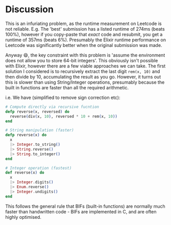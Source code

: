 # Discussion

This is an infuriating problem, as the runtime measurement on Leetcode is not reliable. E.g. The 'best' submission has a listed runtime of 274ms (beats 100%), however if you copy-paste that *exact* code and resubmit, you get a runtime of 357ms (beats 6%). Presumably the Elixir runtime performance on Leetcode was significantly better when the original submission was made.

Anyway 😄, the key constraint with this problem is 'assume the environment does not allow you to store 64-bit integers'. This obviously isn't possible with Elixir, however there are a few viable approaches we can take. The first solution I considered is to recursively extract the last digit `rem(x, 10)` and then divide by 10, accumulating the result as you go. However, it turns out this is slower than using String/Integer operations, presumably because the built in functions are faster than all the required arithmetic.

i.e. We have (simplified to remove sign correction etc):

```elixir
# Compute directly via recursive fucntion
defp reverse(x, reversed) do
  reverse(div(x, 10), reversed * 10 + rem(x, 10))
end

# String manipulation (faster)
defp reverse(x) do
  x
  |> Integer.to_string()
  |> String.reverse()
  |> String.to_integer()
end

# Integer operation (fastest)
def reverse(x) do
  x
  |> Integer.digits()
  |> Enum.reverse()
  |> Integer.undigits()
end
```

This follows the general rule that BIFs (built-in functions) are normally much faster than handwritten code - BIFs are implemented in C, and are often highly optimised.